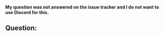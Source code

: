 <!-- Do you have a question? -->
<!-- Join our Discord server for fast responses and latest news!-->
<!--
    https://discord.gg/bpPUU48
-->

<!-- If you don't want to use Discord please check if your question was not answered already on issue tracker. -->
<!-- 
    https://github.com/KillahPotatoes/KP-Liberation/issues?q=is%3Aissue+label%3Aquestion
 -->

#### My question was not answered on the issue tracker and I do not want to use Discord for this.
## Question:
<!-- Ask your question here. -->
